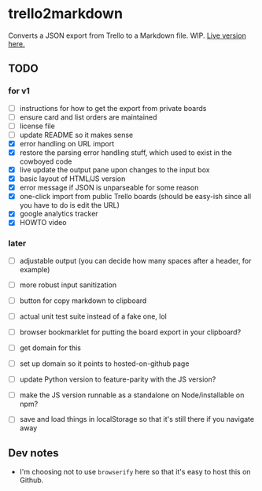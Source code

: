 # trello2markdown
Converts a JSON export from Trello to a Markdown file. WIP.
<a href="http://caseybrant.com/trello2markdown">Live version here.</a>

## TODO
### for v1
- [ ] instructions for how to get the export from private boards
- [ ] ensure card and list orders are maintained
- [ ] license file
- [ ] update README so it makes sense
- [x] error handling on URL import
- [x] restore the parsing error handling stuff, which used to exist in the cowboyed code
- [x] live update the output pane upon changes to the input box
- [x] basic layout of HTML/JS version
- [x] error message if JSON is unparseable for some reason
- [x] one-click import from public Trello boards (should be easy-ish since all you have to do is edit the URL)
- [x] google analytics tracker
- [x] HOWTO video

### later
- [ ] adjustable output (you can decide how many spaces after a header, for example)
- [ ] more robust input sanitization
- [ ] button for copy markdown to clipboard
- [ ] actual unit test suite instead of a fake one, lol
- [ ] browser bookmarklet for putting the board export in your clipboard?
- [ ] get domain for this
- [ ] set up domain so it points to hosted-on-github page
- [ ] update Python version to feature-parity with the JS version?
- [ ] make the JS version runnable as a standalone on Node/installable on npm?
- [ ] save and load things in localStorage so that it's still there if you navigate away


## Dev notes
* I'm choosing not to use `browserify` here so that it's easy to host this on Github.
